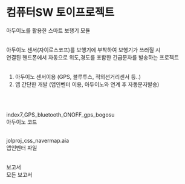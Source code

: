 # 컴퓨터SW 토이프로젝트
아두이노를 활용한 스마트 보행기 모듈<br><br>

아두이노 센서(자이로스코프)를 보행기에 부착하여 보행기가 쓰러질 시 <br>
연결된 핸드폰에서 자동으로 위도,경도를 포함한 긴급문자를 발송하는 프로젝트<br><br>

1. 아두이노 센서이용 (GPS, 블루투스, 적외선거리센서 등..)<br>
2. 앱 간단한 개발 (앱인벤터 이용, 아두이노와 연계 후 자동문자발송)<br>



<br><br>

index7_GPS_bluetooth_ONOFF_gps_bogosu <br>
아두이노 코드<br><br>

jolproj_css_navermap.aia<br>
앱인벤터 파일<br><br>

보고서<br>
모든 보고서<br><br>
